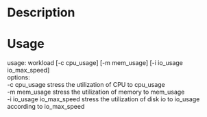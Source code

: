 # Description


# Usage
usage: workload [-c cpu_usage] [-m mem_usage] [-i io_usage io_max_speed]  
  options:  
    -c cpu_usage		stress the utilization of CPU to cpu_usage  
    -m mem_usage		stress the utilization of memory to mem_usage  
    -i io_usage io_max_speed	stress the utilization of disk io to io_usage according to io_max_speed  



